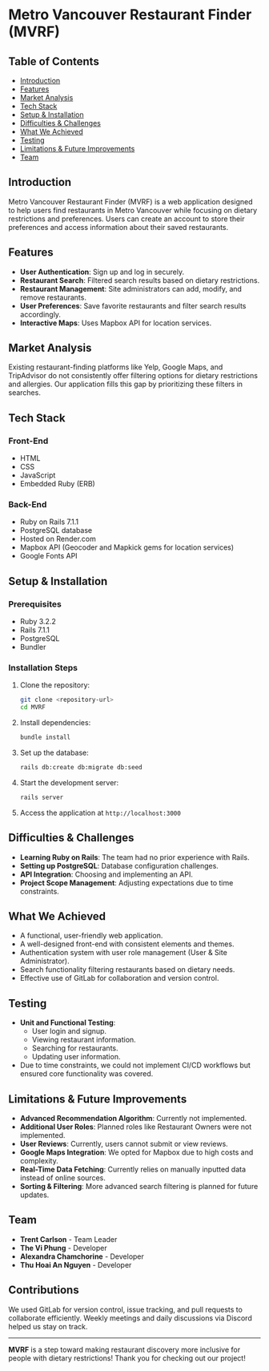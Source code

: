 # Metro Vancouver Restaurant Finder (MVRF)

## Table of Contents
- [Introduction](#introduction)
- [Features](#features)
- [Market Analysis](#market-analysis)
- [Tech Stack](#tech-stack)
- [Setup & Installation](#setup--installation)
- [Difficulties & Challenges](#difficulties--challenges)
- [What We Achieved](#what-we-achieved)
- [Testing](#testing)
- [Limitations & Future Improvements](#limitations--future-improvements)
- [Team](#team)

## Introduction
Metro Vancouver Restaurant Finder (MVRF) is a web application designed to help users find restaurants in Metro Vancouver while focusing on dietary restrictions and preferences. Users can create an account to store their preferences and access information about their saved restaurants.

## Features
- **User Authentication**: Sign up and log in securely.
- **Restaurant Search**: Filtered search results based on dietary restrictions.
- **Restaurant Management**: Site administrators can add, modify, and remove restaurants.
- **User Preferences**: Save favorite restaurants and filter search results accordingly.
- **Interactive Maps**: Uses Mapbox API for location services.

## Market Analysis
Existing restaurant-finding platforms like Yelp, Google Maps, and TripAdvisor do not consistently offer filtering options for dietary restrictions and allergies. Our application fills this gap by prioritizing these filters in searches.

## Tech Stack
### **Front-End**
- HTML
- CSS
- JavaScript
- Embedded Ruby (ERB)

### **Back-End**
- Ruby on Rails 7.1.1
- PostgreSQL database
- Hosted on Render.com
- Mapbox API (Geocoder and Mapkick gems for location services)
- Google Fonts API

## Setup & Installation
### Prerequisites
- Ruby 3.2.2
- Rails 7.1.1
- PostgreSQL
- Bundler

### Installation Steps
1. Clone the repository:
   ```sh
   git clone <repository-url>
   cd MVRF
   ```
2. Install dependencies:
   ```sh
   bundle install
   ```
3. Set up the database:
   ```sh
   rails db:create db:migrate db:seed
   ```
4. Start the development server:
   ```sh
   rails server
   ```
5. Access the application at `http://localhost:3000`

## Difficulties & Challenges
- **Learning Ruby on Rails**: The team had no prior experience with Rails.
- **Setting up PostgreSQL**: Database configuration challenges.
- **API Integration**: Choosing and implementing an API.
- **Project Scope Management**: Adjusting expectations due to time constraints.

## What We Achieved
- A functional, user-friendly web application.
- A well-designed front-end with consistent elements and themes.
- Authentication system with user role management (User & Site Administrator).
- Search functionality filtering restaurants based on dietary needs.
- Effective use of GitLab for collaboration and version control.

## Testing
- **Unit and Functional Testing**:
  - User login and signup.
  - Viewing restaurant information.
  - Searching for restaurants.
  - Updating user information.
- Due to time constraints, we could not implement CI/CD workflows but ensured core functionality was covered.

## Limitations & Future Improvements
- **Advanced Recommendation Algorithm**: Currently not implemented.
- **Additional User Roles**: Planned roles like Restaurant Owners were not implemented.
- **User Reviews**: Currently, users cannot submit or view reviews.
- **Google Maps Integration**: We opted for Mapbox due to high costs and complexity.
- **Real-Time Data Fetching**: Currently relies on manually inputted data instead of online sources.
- **Sorting & Filtering**: More advanced search filtering is planned for future updates.

## Team
- **Trent Carlson** - Team Leader
- **The Vi Phung** - Developer
- **Alexandra Chamchorine** - Developer
- **Thu Hoai An Nguyen** - Developer

## Contributions
We used GitLab for version control, issue tracking, and pull requests to collaborate efficiently. Weekly meetings and daily discussions via Discord helped us stay on track.

---
**MVRF** is a step toward making restaurant discovery more inclusive for people with dietary restrictions! Thank you for checking out our project!
